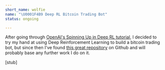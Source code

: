```yaml
---
short_name: wolfie
name: "\U0001F4B9 Deep RL Bitcoin Trading Bot"
status: ongoing

---
```

After going through [OpenAI's Spinning Up in Deep RL tutorial](https://spinningup.openai.com/en/latest/), I decided to try my hand at using Deep Reinforcement Learning to build a bitcoin trading bot, but since then I've found [this great repository](https://github.com/notadamking/RLTrader) on Github and will probably base any further work I do on it.

\[stub\]